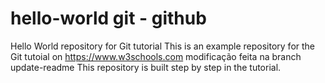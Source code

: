 # hello-world git - github
Hello World repository for Git tutorial
This is an example repository for the Git tutoial on https://www.w3schools.com
modificação feita na branch update-readme
This repository is built step by step in the tutorial.
